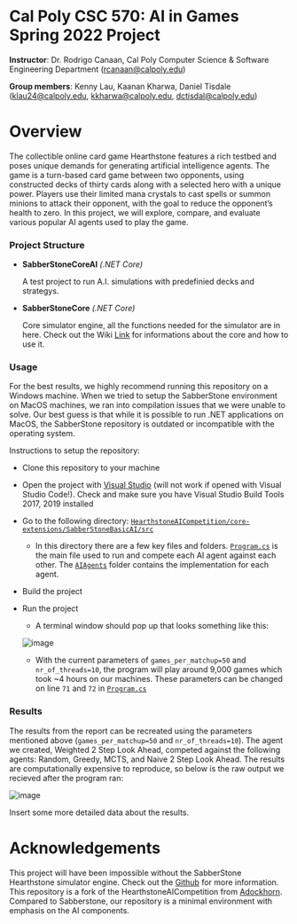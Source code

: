 # Cal Poly CSC 570: AI in Games Spring 2022 Project
**Instructor**: Dr. Rodrigo Canaan, Cal Poly Computer Science & Software Engineering Department (rcanaan@calpoly.edu)

**Group members**: Kenny Lau, Kaanan Kharwa, Daniel Tisdale (klau24@calpoly.edu, kkharwa@calpoly.edu, dctisdal@calpoly.edu)

# Overview

The collectible online card game Hearthstone features a rich testbed and poses unique demands for generating artificial intelligence agents. The game is a turn-based card game between two opponents, using constructed decks of thirty cards along with a selected hero with a unique power. Players use their limited mana crystals to cast spells or summon minions to attack their opponent, with the goal to reduce the opponent’s health to zero. In this project, we will explore, compare, and evaluate various popular AI agents used to play the game.

### Project Structure ###

* **SabberStoneCoreAI** *(.NET Core)*

  A test project to run A.I. simulations with predefinied decks and strategys.
		
* **SabberStoneCore** *(.NET Core)*

  Core simulator engine, all the functions needed for the simulator are in here. Check out the Wiki [Link](https://github.com/HearthSim/SabberStone/wiki) for informations about the core and how to use it.

### Usage ###
For the best results, we highly recommend running this repository on a Windows machine. When we tried to setup the SabberStone environment on MacOS machines, we ran into compilation issues that we were unable to solve. Our best guess is that while it is possible to run .NET applications on MacOS, the SabberStone repository is outdated or incompatible with the operating system.

Instructions to setup the repository:
* Clone this repository to your machine
* Open the project with [Visual Studio](https://visualstudio.microsoft.com/) (will not work if opened with Visual Studio Code!). Check and make sure you have Visual Studio Build Tools 2017, 2019 installed
* Go to the following directory: [`HearthstoneAICompetition/core-extensions/SabberStoneBasicAI/src`](https://github.com/klau24/HearthstoneAICompetition/tree/master/core-extensions/SabberStoneBasicAI/src)
	- In this directory there are a few key files and folders. [`Program.cs`](https://github.com/klau24/HearthstoneAICompetition/blob/master/core-extensions/SabberStoneBasicAI/src/Program.cs) is the main file used to run and compete each AI agent against each other. The [`AIAgents`](https://github.com/klau24/HearthstoneAICompetition/tree/master/core-extensions/SabberStoneBasicAI/src/AIAgents) folder contains the implementation for each agent.
* Build the project
* Run the project
	- A terminal window should pop up that looks something like this:

	![image](https://user-images.githubusercontent.com/49251143/172262614-6af0b7fc-2392-4517-9b7d-f166c93d7da1.png)
	- With the current parameters of `games_per_matchup=50` and `nr_of_threads=10`, the program will play around 9,000 games which took ~4 hours on our machines. These parameters can be changed on line `71` and `72` in [`Program.cs`](https://github.com/klau24/HearthstoneAICompetition/blob/master/core-extensions/SabberStoneBasicAI/src/Program.cs)

### Results ###
The results from the report can be recreated using the parameters mentioned above (`games_per_matchup=50` and `nr_of_threads=10`). The agent we created, Weighted 2 Step Look Ahead, competed against the following agents: Random, Greedy, MCTS, and Naive 2 Step Look Ahead. The results are computationally expensive to reproduce, so below is the raw output we recieved after the program ran:

![image](https://user-images.githubusercontent.com/49251143/172273240-bb56dd6b-7672-4914-aee2-e4d1d78d1088.png)

Insert some more detailed data about the results.

# Acknowledgements
This project will have been impossible without the SabberStone Hearthstone simulator engine. Check out the [Github](https://github.com/HearthSim/SabberStone) for more information. This repository is a fork of the HearthstoneAICompetition from [Adockhorn](https://github.com/ADockhorn/HearthstoneAICompetition). Compared to Sabberstone, our repository is a minimal environment with emphasis on the AI components.
